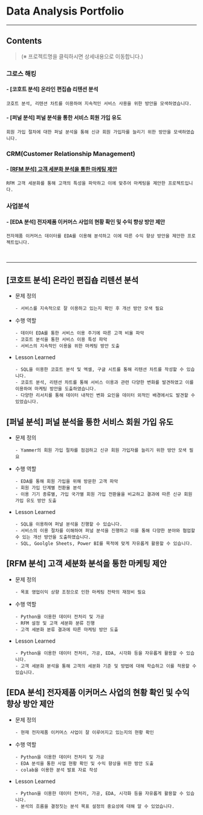 # **Data Analysis Portfolio**
- - -
## **Contents**
> (※ 프로젝트명을 클릭하시면 상세내용으로 이동합니다.)
### **그로스 해킹**
#### - \[코호트 분석\] 온라인 편집숍 리텐션 분석
```코호트 분석, 리텐션 차트를 이용하여 지속적인 서비스 사용을 위한 방안을 모색하였습니다.```
#### - \[퍼널 분석\] 퍼널 분석을 통한 서비스 회원 가입 유도
```회원 가입 절차에 대한 퍼널 분석을 통해 신규 회원 가입자를 늘리기 위한 방안을 모색하였습니다.```
### **CRM(Customer Relationship Management)**
#### - [\[RFM 분석\] 고객 세분화 분석을 통한 마케팅 제안](https://github.com/videpurple/portfolio/tree/main/RFM%EB%B6%84%EC%84%9D#%EA%B3%A0%EA%B0%9D-%EC%84%B8%EB%B6%84%ED%99%94-%EB%B6%84%EC%84%9D%EC%9D%84-%ED%86%B5%ED%95%9C-%EB%A7%88%EC%BC%80%ED%8C%85-%EC%A0%9C%EC%95%88)
```RFM 고객 세분화를 통해 고객의 특성을 파악하고 이에 맞추어 마케팅을 제안한 프로젝트입니다.```
### **사업분석**
#### - \[EDA 분석\] 전자제품 이커머스 사업의 현황 확인 및 수익 향상 방안 제안
```전자제품 이커머스 데이터를 EDA를 이용해 분석하고 이에 따른 수익 향상 방안을 제안한 프로젝트입니다.```

<br>

---

## \[코호트 분석\] 온라인 편집숍 리텐션 분석
- 문제 정의

  ```
  - 서비스를 지속적으로 잘 이용하고 있는지 확인 후 개선 방안 모색 필요
  ```
- 수행 역할
  ```
  - 데이터 EDA를 통한 서비스 이용 주기에 따른 고객 비율 파악
  - 코호트 분석을 통한 서비스 이용 특성 파악
  - 서비스의 지속적인 이용을 위한 마케팅 방안 도출
  ```
- Lesson Learned
  ```
  - SQL을 이용한 코호트 분석 및 엑셀, 구글 시트를 통해 리텐션 차트를 작성할 수 있습니다.
  - 코호트 분석, 리텐션 차트를 통해 서비스 이용과 관련 다양한 변화를 발견하였고 이를 이용하여 마케팅 방안을 도출하였습니다.
  - 다양한 리서치를 통해 데이터 내적인 변화 요인을 데이터 외적인 배경에서도 발견할 수 있었습니다.
  ```


## \[퍼널 분석\] 퍼널 분석을 통한 서비스 회원 가입 유도
- 문제 정의

  ```
  - Yammer의 회원 가입 절차를 점검하고 신규 회원 가입자를 늘리기 위한 방안 모색 필요
  ```
- 수행 역할
  ```
  - EDA를 통해 회원 가입을 위해 방문한 고객 파악
  - 회원 가입 단계별 전환율 분석
  - 이용 기기 종류별, 가입 국가별 회원 가입 전환율을 비교하고 결과에 따른 신규 회원 가입 유도 방안 도출
  ```
- Lesson Learned
  ```
  - SQL을 이용하여 퍼널 분석을 진행할 수 있습니다.
  - 서비스의 이용 절차를 이해하여 퍼널 분석을 진행하고 이를 통해 다양한 분야와 협업할 수 있는 개선 방안을 도출하였습니다.
  - SQL, Goolgle Sheets, Power BI를 목적에 맞게 자유롭게 활용할 수 있습니다.
  ```

## \[RFM 분석\] 고객 세분화 분석을 통한 마케팅 제안
- 문제 정의

  ```
  - 목표 영업이익 상향 조정으로 인한 마케팅 전략의 재정비 필요
  ```
- 수행 역할
  ```
  - Python을 이용한 데이터 전처리 및 가공
  - RFM 설정 및 고객 세분화 분류 진행
  - 고객 세분화 분류 결과에 따른 마케팅 방안 도출
  ```
- Lesson Learned
  ```
  - Python을 이용한 데이터 전처리, 가공, EDA, 시각화 등을 자유롭게 활용할 수 있습니다.
  - 고객 세분화 분석을 통해 고객의 세분화 기준 및 방법에 대해 학습하고 이를 적용할 수 있습니다.
  ```

## \[EDA 분석\] 전자제품 이커머스 사업의 현황 확인 및 수익 향상 방안 제안
- 문제 정의

  ```
  - 현재 전자제품 이커머스 사업이 잘 이루어지고 있는지의 현황 확인
  ```
- 수행 역할
  ```
  - Python을 이용한 데이터 전처리 및 가공
  - EDA 분석을 통한 사업 현황 확인 및 수익 향상을 위한 방안 도출
  - colab을 이용한 분석 발표 자료 작성
  ```
- Lesson Learned
  ```
  - Python을 이용한 데이터 전처리, 가공, EDA, 시각화 등을 자유롭게 활용할 수 있습니다.
  - 분석의 흐름을 결정짓는 분석 목표 설정의 중요성에 대해 알 수 있었습니다.
  ```



